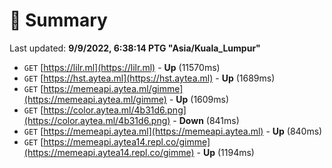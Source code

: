 # 📖 Summary
Last updated: **9/9/2022, 6:38:14 PTG "Asia/Kuala_Lumpur"**

- `GET` [https://lilr.ml](https://lilr.ml) - **Up** (11570ms)
- `GET` [https://hst.aytea.ml](https://hst.aytea.ml) - **Up** (1689ms)
- `GET` [https://memeapi.aytea.ml/gimme](https://memeapi.aytea.ml/gimme) - **Up** (1609ms)
- `GET` [https://color.aytea.ml/4b31d6.png](https://color.aytea.ml/4b31d6.png) - **Down** (841ms)
- `GET` [https://memeapi.aytea.ml](https://memeapi.aytea.ml) - **Up** (840ms)
- `GET` [https://memeapi.aytea14.repl.co/gimme](https://memeapi.aytea14.repl.co/gimme) - **Up** (1194ms)
